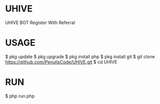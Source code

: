 # UHIVE
UHIVE BOT Register With Referral

# USAGE
$ pkg update
$ pkg upgrade
$ pkg install php
$ pkg install git
$ git clone https://github.com/PenulisCode/UHIVE.git
$ cd UHIVE
  
# RUN
$ php run.php
